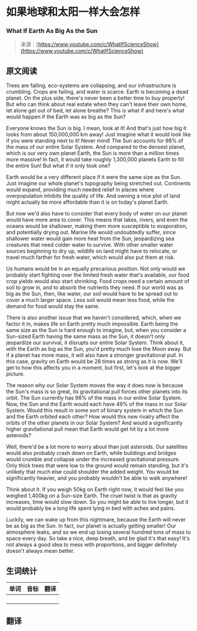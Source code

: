 # 如果地球和太阳一样大会怎样

### What If Earth As Big As the Sun

>来源：[https://www.youtube.com/c/WhatIfScienceShow](https://www.youtube.com/c/WhatIfScienceShow)

## 原文阅读

Trees are falling, eco-systems are collapsing, and our infrastructure is crumbling. Crops are failing, and water is scarce. Earth is becoming a dead planet. On the plus side, there's never been a better time to buy property! But who can think about real estate when they can't leave their own home, let alone get out of bed, let alone breathe? This is what if and here's what would happen if the Earth was as big as the Sun?
 
Everyone knows the Sun is big. I mean, look at it! And that's just how big it looks from about 150,000,000 km away! Just imagine what it would look like if you were standing next to it! Never mind! The Sun accounts for 98% of the mass of our entire Solar System. And compared to the densest planet, which is our very own planet Earth, the Sun is more than a million times more massive! In fact, it would take roughly 1,300,000 planets Earth to fill the entire Sun! But what if it only took one?
 
Earth would be a very different place if it were the same size as the Sun. Just imagine our whole planet's topography being stretched out. Continents would expand, providing much needed relief in places where overpopulation inhibits the quality of life. And owning a nice plot of land might actually be more affordable than it is on today's planet Earth. 
 
But now we'd also have to consider that every body of water on our planet would have more area to cover. This means that lakes, rivers, and even the oceans would be shallower, making them more susceptible to evaporation, and potentially drying out. Marine life would undoubtedly suffer, since shallower water would gain more heat from the Sun, jeopardizing sea creatures that need colder water to survive. With other smaller water sources beginning to dry up, wildlife on land might have to relocate, or travel much farther for fresh water, which would also put them at risk.
 
Us humans would be in an equally precarious position. Not only would we probably start fighting over the limited fresh water that's available, our food crop yields would also start shrinking. Food crops need a certain amount of soil to grow in, and to absorb the nutrients they need. If our world was as big as the Sun, then, like water, our soil would have to be spread out to cover a much larger space. Less soil would mean less food, while the demand for food would stay the same. 
 
There is also another issue that we haven't considered, which, when we factor it in, makes life on Earth pretty much impossible. Earth being the same size as the Sun is hard enough to imagine, but, when you consider a Sun-sized Earth having the same mass as the Sun, it doesn't only jeopardize our survival, it disrupts our entire Solar System. Think about it, with the Earth as big as the Sun, you'd pretty much lose the Moon away. But if a planet has more mass, it will also have a stronger gravitational pull. In this case, gravity on Earth would be 28 times as strong as it is now. We'll get to how this affects you in a moment, but first, let's look at the bigger picture.
 
The reason why our Solar System moves the way it does now is because the Sun's mass is so great, its gravitational pull forces other planets into its orbit. The Sun currently has 98% of the mass in our entire Solar System. Now, the Sun and the Earth would each have 49% of the mass in our Solar System. Would this result in some sort of binary system in which the Sun and the Earth orbited each other? How would this new rivalry affect the orbits of the other planets in our Solar System? And would a significantly higher gravitational pull mean that Earth would get hit by a lot more asteroids?
 
Well, there'd be a lot more to worry about than just asteroids. Our satellites would also probably crash down on Earth, while buildings and bridges would crumble and collapse under the increased gravitational pressure. Only thick trees that were low to the ground would remain standing, but it's unlikely that much else could shoulder the added weight. You would be significantly heavier, and you probably wouldn't be able to walk anywhere! 
 
Think about it. If you weigh 50kg on Earth right now, it would feel like you weighed 1,400kg on a Sun-size Earth. The cruel twist is that as gravity increases, time would slow down. So you might be able to live longer, but it would probably be a long life spent lying in bed with aches and pains. 
 
Luckily, we can wake up from this nightmare, because the Earth will never be as big as the Sun. In fact, our planet is actually getting smaller! Our atmosphere leaks, and so we end up losing several hundred tons of mass to space every day. So take a nice, deep breath, and be glad it's that easy! It's not always a good idea to mess with proportions, and bigger definitely doesn't always mean better.

## 生词统计
| 单词 | 音标 | 翻译 |
|-|-|-|
|  |  |  |
|  |  |  |
|  |  |  |
|  |  |  |

## 翻译


<src-rtyAudio :src="`https://rtyxmd.gitee.io/rtyresources2020/November/What%20If%20Earth%20Was%20As%20Big%20As%20the%20Sun.mp3`"></src-rtyAudio>